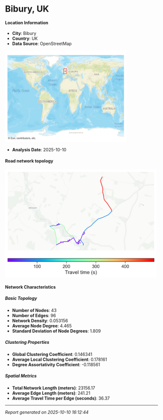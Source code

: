 # Bibury, UK

#### Location Information

- **City**: Bibury
- **Country**: UK
- **Data Source**: OpenStreetMap
<img src="Bibury_location.png" alt="Bibury Location Map" width="400" />

- **Analysis Date**: 2025-10-10

#### Road network topology

<img src="Bibury_network_map.png" alt="Bibury Road Network Map" width="500"/>

#### Network Characteristics

##### Basic Topology

- **Number of Nodes**: 43
- **Number of Edges**: 96
- **Network Density**: 0.053156
- **Average Node Degree**: 4.465
- **Standard Deviation of Node Degrees**: 1.809

##### Clustering Properties

- **Global Clustering Coefficient**: 0.146341
- **Average Local Clustering Coefficient**: 0.178161
- **Degree Assortativity Coefficient**: -0.118561

##### Spatial Metrics

- **Total Network Length (meters)**: 23156.17
- **Average Edge Length (meters)**: 241.21
- **Average Travel Time per Edge (seconds)**: 36.37

---
*Report generated on 2025-10-10 16:12:44*
